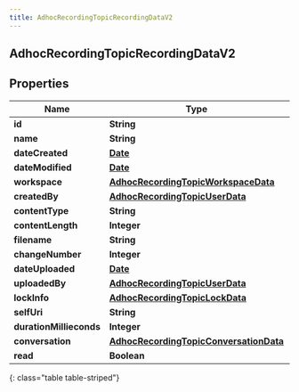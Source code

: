 ```yaml
---
title: AdhocRecordingTopicRecordingDataV2
---
```

## AdhocRecordingTopicRecordingDataV2


## Properties

| Name | Type | Description | Notes |
| ------------ | ------------- | ------------- | ------------- |
| **id** | **String** |  |  [optional] |
| **name** | **String** |  |  [optional] |
| **dateCreated** | [**Date**](Date.html) |  |  [optional] |
| **dateModified** | [**Date**](Date.html) |  |  [optional] |
| **workspace** | [**AdhocRecordingTopicWorkspaceData**](AdhocRecordingTopicWorkspaceData.html) |  |  [optional] |
| **createdBy** | [**AdhocRecordingTopicUserData**](AdhocRecordingTopicUserData.html) |  |  [optional] |
| **contentType** | **String** |  |  [optional] |
| **contentLength** | **Integer** |  |  [optional] |
| **filename** | **String** |  |  [optional] |
| **changeNumber** | **Integer** |  |  [optional] |
| **dateUploaded** | [**Date**](Date.html) |  |  [optional] |
| **uploadedBy** | [**AdhocRecordingTopicUserData**](AdhocRecordingTopicUserData.html) |  |  [optional] |
| **lockInfo** | [**AdhocRecordingTopicLockData**](AdhocRecordingTopicLockData.html) |  |  [optional] |
| **selfUri** | **String** |  |  [optional] |
| **durationMillieconds** | **Integer** |  |  [optional] |
| **conversation** | [**AdhocRecordingTopicConversationData**](AdhocRecordingTopicConversationData.html) |  |  [optional] |
| **read** | **Boolean** |  |  [optional] |
{: class="table table-striped"}



